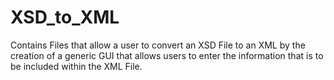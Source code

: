 # XSD_to_XML
Contains Files that allow a user to convert an XSD File to an XML by the creation of a generic GUI that allows users to enter the information that is to be included within the XML File.
